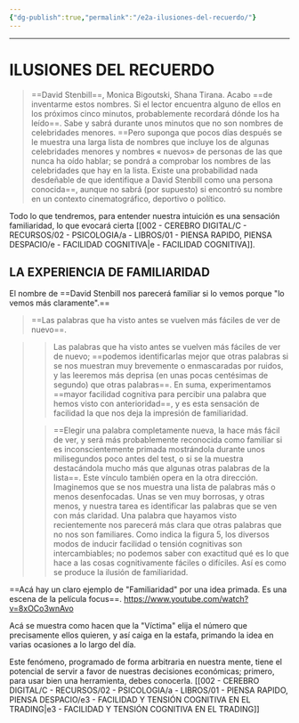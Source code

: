 ```yaml
---
{"dg-publish":true,"permalink":"/e2a-ilusiones-del-recuerdo/"}
---
```



---

# ILUSIONES DEL RECUERDO

> ==David Stenbill==, Monica Bigoutski, Shana Tirana. Acabo ==de inventarme estos nombres. Si el lector encuentra alguno de ellos en los próximos cinco minutos, probablemente recordará dónde los ha leído==. Sabe y sabrá durante unos minutos que no son nombres de celebridades menores. ==Pero suponga que pocos días después se le muestra una larga lista de nombres que incluye los de algunas celebridades menores y nombres « nuevos» de personas de las que nunca ha oído hablar; se pondrá a comprobar los nombres de las celebridades que hay en la lista. Existe una probabilidad nada desdeñable de que identifique a David Stenbill como una persona conocida==, aunque no sabrá (por supuesto) si encontró su nombre en un contexto cinematográfico, deportivo o político.

Todo lo que tendremos, para entender nuestra intuición es una sensación familiaridad, lo que evocará cierta [[002 - CEREBRO DIGITAL/C - RECURSOS/02 - PSICOLOGIA/a - LIBROS/01 - PIENSA RAPIDO, PIENSA DESPACIO/e - FACILIDAD COGNITIVA\|e - FACILIDAD COGNITIVA]].

## LA EXPERIENCIA DE FAMILIARIDAD
El nombre de ==David Stenbill nos parecerá familiar si lo vemos porque "lo vemos más claramente".==
> ==Las palabras que ha visto antes se vuelven más fáciles de ver de nuevo==.

>> Las palabras que ha visto antes se vuelven más fáciles de ver de nuevo; ==podemos identificarlas mejor que otras palabras si se nos muestran muy brevemente o enmascaradas por ruidos, y las leeremos más deprisa (en unas pocas centésimas de segundo) que otras palabras==. En suma, experimentamos ==mayor facilidad cognitiva para percibir una palabra que hemos visto con anterioridad==, y es esta sensación de facilidad la que nos deja la impresión de familiaridad.
>
>> ==Elegir una palabra completamente nueva, la hace más fácil de ver, y será más probablemente reconocida como familiar si es inconscientemente primada mostrándola durante unos milisegundos poco antes del test, o si se la muestra destacándola mucho más que algunas otras palabras de la lista==. Este vínculo también opera en la otra dirección. Imaginemos que se nos muestra una lista de palabras más o menos desenfocadas. Unas se ven muy borrosas, y otras menos, y nuestra tarea es identificar las palabras que se ven con más claridad. Una palabra que hayamos visto recientemente nos parecerá más clara que otras palabras que no nos son familiares. Como indica la figura 5, los diversos modos de inducir facilidad o tensión cognitivas son intercambiables; no podemos saber con exactitud qué es lo que hace a las cosas cognitivamente fáciles o difíciles. Así es como se produce la ilusión de familiaridad.

==Acá hay un claro ejemplo de "Familiaridad" por una idea primada. Es una escena de la película focus==.
https://www.youtube.com/watch?v=8xOCo3wnAvo

Acá se muestra como hacen que la "Víctima" elija el número que precisamente ellos quieren, y así caiga en la estafa, primando la idea en varias ocasiones a lo largo del día.

Este fenómeno, programado de forma arbitraria en nuestra mente, tiene el potencial de servir a favor de nuestras decisiones económicas; primero, para usar bien una herramienta, debes conocerla. [[002 - CEREBRO DIGITAL/C - RECURSOS/02 - PSICOLOGIA/a - LIBROS/01 - PIENSA RAPIDO, PIENSA DESPACIO/e3 - FACILIDAD Y TENSIÓN COGNITIVA EN EL TRADING\|e3 - FACILIDAD Y TENSIÓN COGNITIVA EN EL TRADING]]
